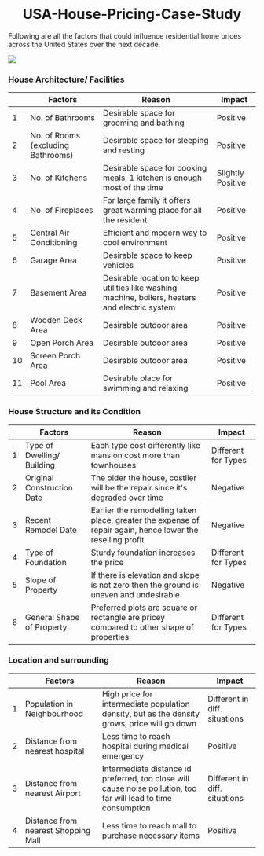 

<div align="center">
<br />
<h1>USA-House-Pricing-Case-Study</h1>
</div>

Following are all the factors that could influence residential home prices across the United States over the next decade.

<img src="MECE.svg" height="auto" width="auto"/>

### House Architecture/ Facilities
|| Factors | Reason | Impact |
|--|--------------|---------------|----------------|
1| No. of Bathrooms | Desirable space for grooming and bathing | Positive |
2| No. of Rooms (excluding Bathrooms) |  Desirable space for sleeping and resting  | Positive |
3| No. of Kitchens | Desirable space for cooking meals, 1 kitchen is enough most of the time | Slightly Positive |
4| No. of Fireplaces | For large family it offers great warming place for all the resident | Positive |
5| Central Air Conditioning | Efficient and modern way to cool environment | Positive |
6| Garage Area | Desirable space to keep vehicles | Positive |
7| Basement Area | Desirable location to keep utilities like washing machine, boilers, heaters and electric system | Positive |
8| Wooden Deck Area | Desirable outdoor area | Positive |
9| Open Porch Area | Desirable outdoor area | Positive |
10| Screen Porch Area | Desirable outdoor area | Positive |
11| Pool Area | Desirable place for swimming and relaxing | Positive |

### House Structure and its Condition
|| Factors | Reason | Impact |
|--|--------------|---------------|----------------|
1|  Type of Dwelling/ Building | Each type cost differently like mansion cost more than townhouses  | Different for Types |
2| Original Construction Date  | The older the house, costlier will be the repair since it's degraded over time  | Negative |
3|  Recent Remodel Date | Earlier the remodelling taken place, greater the expense of repair again, hence lower the reselling profit  | Negative |
4|  Type of Foundation | Sturdy foundation increases the price  | Different for Types  |
5|  Slope of Property | If there is elevation and slope is not zero then the ground is uneven and undesirable |  Negative |
6|  General Shape of Property | Preferred plots are square or rectangle are pricey compared to other shape of properties | Different for Types  |

### Location and surrounding
|| Factors | Reason | Impact |
|--|--------------|---------------|----------------|
1| Population in Neighbourhood | High price for intermediate population density, but as the density grows, price will go down | Different in diff. situations |
2| Distance from nearest hospital | Less time to reach hospital during medical emergency | Positive |
3| Distance from nearest Airport | Intermediate distance id preferred, too close will cause noise pollution, too far will lead to time consumption | Different in diff. situations |
4| Distance from nearest Shopping Mall | Less time to reach mall to purchase necessary items | Positive |